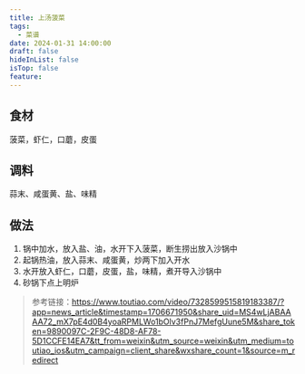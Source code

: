 ```yaml
---
title: 上汤菠菜
tags:
  - 菜谱
date: 2024-01-31 14:00:00
draft: false
hideInList: false
isTop: false
feature:
---
```


## 食材
菠菜，虾仁，口蘑，皮蛋

## 调料
蒜末、咸蛋黄、盐、味精

## 做法
1. 锅中加水，放入盐、油，水开下入菠菜，断生捞出放入沙锅中
2. 起锅热油，放入蒜末、咸蛋黄，炒两下加入开水
3. 水开放入虾仁，口蘑，皮蛋，盐，味精，煮开导入沙锅中
4. 砂锅下点上明炉

> 参考链接：https://www.toutiao.com/video/7328599515819183387/?app=news_article&timestamp=1706671950&share_uid=MS4wLjABAAAA72_mX7pE4d0B4yoaRPMLWo1bOlv3fPnJ7MefgUune5M&share_token=9890097C-2F9C-48D8-AF78-5D1CCFE14EA7&tt_from=weixin&utm_source=weixin&utm_medium=toutiao_ios&utm_campaign=client_share&wxshare_count=1&source=m_redirect